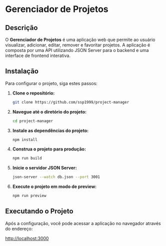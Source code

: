 # Gerenciador de Projetos

## Descrição

O **Gerenciador de Projetos** é uma aplicação web que permite ao usuário visualizar, adicionar, editar, remover e favoritar projetos. A aplicação é composta por uma API utilizando JSON Server para o backend e uma interface de frontend interativa.

## Instalação

Para configurar o projeto, siga estes passos:

1. **Clone o repositório:**

    ```bash
    git clone https://github.com/ssp1999/project-manager
    ```

2. **Navegue até o diretório do projeto:**

    ```bash
    cd project-manager
    ```

3. **Instale as dependências do projeto:**

    ```bash
    npm install
    ```

4. **Construa o projeto para produção:**

    ```bash
    npm run build
    ```

5. **Inicie o servidor JSON Server:**

    ```bash
    json-server --watch db.json --port 3001
    ```

6. **Execute o projeto em modo de preview:**

    ```bash
    npm run preview
    ```

## Executando o Projeto

Após a configuração, você pode acessar a aplicação no navegador através do endereço:

[http://localhost:3000](http://localhost:3000)
